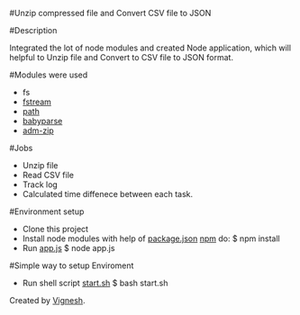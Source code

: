 #Unzip compressed file and Convert CSV file to JSON

#Description

Integrated the lot of node modules and created Node application, which will helpful to Unzip file and Convert to CSV file to JSON format.

#Modules were used

  -   fs
  -   [fstream](https://www.npmjs.com/package/fstream)
  -   [path](https://www.npmjs.com/package/path)
  -   [babyparse](https://www.npmjs.com/package/babyparse)
  -   [adm-zip](https://www.npmjs.com/package/adm-zip)

#Jobs

  -   Unzip file
  -   Read CSV file
  -   Track log
  -   Calculated time diffenece between each task.

#Environment setup

  -   Clone this project  
  -   Install node modules with help of [package.json](https://github.com/vigneshuvi/csvtojson/blob/master/package.json)
      [npm](http://npmjs.org) do:
        $ npm install
  -   Run [app.js](https://github.com/vigneshuvi/csvtojson/blob/master/app.js)
        $ node app.js

#Simple way to setup Enviroment

  -  Run shell script [start.sh](https://github.com/vigneshuvi/csvtojson/blob/master/start.sh)
        $ bash start.sh 

Created by [Vignesh](http://vigneshuvi.github.io/).

